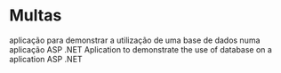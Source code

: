 # Multas
aplicação para demonstrar a utilização de uma base de dados numa aplicação ASP .NET
Aplication to demonstrate the use of database on a aplication ASP .NET
